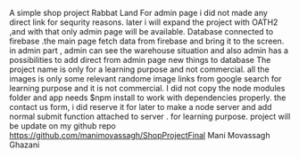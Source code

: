 A simple shop project Rabbat Land
For admin page i did not made any direct link for sequrity reasons. later i will expand the project with OATH2 ,and with that only admin page will be available.
Database connected to firebase .the main page fetch data from firebase and bring it to the screen.
in admin part , admin can see the warehouse situation and also admin has a possibilities to add direct from admin page new things to database
The project name is only for a learning purpose and not commercial.
all the images is only some relevant randome image links from google search for learning purpose and it is not commercial.
I did not copy the node modules folder and app needs $npm install to work with dependencies properly.
the contact us form, i did reserve it for later to make a node server and add normal submit function attached to server . for learning purpose.
project will be update on my github repo https://github.com/manimovassagh/ShopProjectFinal
Mani Movassagh Ghazani
